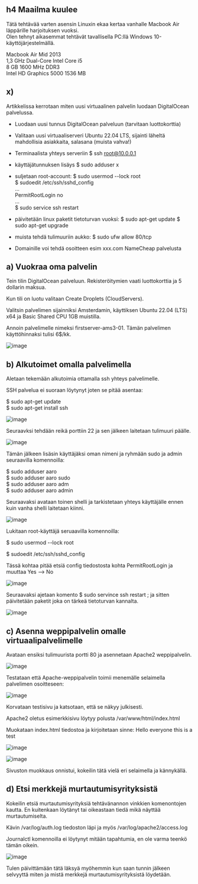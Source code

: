 ## h4 Maailma kuulee

Tätä tehtävää varten asensin Linuxin ekaa kertaa vanhalle Macbook Air läppärille harjoituksen vuoksi.    
Olen tehnyt aikasemmat tehtävät tavallisella PC:llä Windows 10-käyttöjärjestelmällä.

Macbook Air Mid 2013  
1,3 GHz Dual-Core Intel Core i5  
8 GB 1600 MHz DDR3  
Intel HD Graphics 5000 1536 MB  

## x)  

Artikkelissa kerrotaan miten uusi virtuaalinen palvelin luodaan DigitalOcean palvelussa.  

- Luodaan uusi tunnus DigitalOcean palveluun (tarvitaan luottokorttia)
- Valitaan uusi virtuaaliserveri Ubuntu 22.04 LTS, sijainti läheltä  mahdollisia asiakkaita, salasana (muista vahva!)
- Terminaalista yhteys serveriin $ ssh root@10.0.0.1
- käyttäjätunnuksen lisäys $ sudo adduser x
- suljetaan root-account: $ sudo usermod --lock root  
 $ sudoedit /etc/ssh/sshd_config  
     ...  
    PermitRootLogin no  
     ...  
$ sudo service ssh restart

- päivitetään linux paketit tietoturvan vuoksi:
  $ sudo apt-get update
  $ sudo apt-get upgrade
- muista tehdä tulimuuriin aukko: $ sudo ufw allow 80/tcp
- Domainille voi tehdä osoitteen esim xxx.com NameCheap palvelusta
  
## a) Vuokraa oma palvelin


Tein tilin DigitalOcean palveluun. Rekisteröitymien vaati luottokorttia ja 5 dollarin maksua.

Kun tili on luotu valitaan Create Droplets (CloudServers).  

Valitsin palvelimen sijainniksi Amsterdamin, käyttiksen Ubuntu 22.04 (LTS) x64 ja Basic Shared CPU 1GB muistilla.  

Annoin palvelimelle nimeksi firstserver-ams3-01. Tämän palvelimen käyttöhinnaksi tulisi 6$/kk.  

![image](https://github.com/aarott/linuxpalvelimet/assets/78908566/3f9e8eab-a35a-4b73-94ab-f57055999cd7)


## b) Alkutoimet omalla palvelimella

Aletaan tekemään alkutoimia ottamalla ssh yhteys palvelimelle.  

SSH palvelua ei suoraan löytynyt joten se pitää asentaa:  

$ sudo apt-get update  
$ sudo apt-get install ssh  

![image](https://github.com/aarott/linuxpalvelimet/assets/78908566/a038ac6c-6d4b-42db-af4f-ae4b5ce3e99e)  

Seuraavksi tehdään reikä porttiin 22 ja sen jälkeen laitetaan tulimuuri päälle.  

![image](https://github.com/aarott/linuxpalvelimet/assets/78908566/c551a59a-5159-4302-9068-12d0b530b18f)  

Tämän jälkeen lisäsin käyttäjäksi oman nimeni ja ryhmään sudo ja admin seuraavilla komennoilla:  

$ sudo adduser aaro  
$ sudo adduser aaro sudo  
$ sudo adduser aaro adm  
$ sudo adduser aaro admin  

Seuraavaksi avataan toinen shelli ja tarkistetaan yhteys käyttäjälle ennen kuin vanha shelli laitetaan kiinni.  

![image](https://github.com/aarott/linuxpalvelimet/assets/78908566/18d1cb28-0e43-469a-ab3d-d89d6522e858)  

Lukitaan root-käyttäjä seruaavilla komennoilla:  

$ sudo usermod --lock root  

$ sudoedit /etc/ssh/sshd_config  

Tässä kohtaa pitää etsiä config tiedostosta kohta PermitRootLogin ja muuttaa Yes --> No

![image](https://github.com/aarott/linuxpalvelimet/assets/78908566/6c03fa23-ef99-4b1f-9e1d-c26c6ec439f0)  

Seuraavaksi ajetaan komento $ sudo servince ssh restart ; ja sitten päivitetään paketit joka on tärkeä tietoturvan kannalta.  

![image](https://github.com/aarott/linuxpalvelimet/assets/78908566/3e93a826-78cf-410b-a9c6-609a2d775c6b)  

## c) Asenna weppipalvelin omalle virtuaalipalvelimelle

Avataan ensiksi tulimuurista portti 80 ja asennetaan Apache2 weppipalvelin.  

![image](https://github.com/aarott/linuxpalvelimet/assets/78908566/71c83cd6-3af7-4b7a-8048-a831350b5f84)  

Testataan että Apache-weppipalvelin toimii menemälle selaimella palvelimen osoitteseen:  

![image](https://github.com/aarott/linuxpalvelimet/assets/78908566/e55104aa-98ac-4762-a1c4-2168bffb9143)  

Korvataan testisivu ja katsotaan, että se näkyy julkisesti.  

Apache2 oletus esimerkkisivu löytyy polusta /var/www/html/index.html  

Muokataan index.html tiedostoa ja kirjoitetaan sinne: Hello everyone this is a test  

![image](https://github.com/aarott/linuxpalvelimet/assets/78908566/ad29e6e6-dbeb-42d4-ba8b-6e586cb36bef)  

![image](https://github.com/aarott/linuxpalvelimet/assets/78908566/ad90755c-ddc0-4de9-8a13-b32ab03446a3)  

Sivuston muokkaus onnistui, kokeilin tätä vielä eri selaimella ja kännykällä. 

## d) Etsi merkkejä murtautumisyrityksistä

Kokeilin etsiä murtautumisyrityksiä tehtävänannon vinkkien komenontojen kautta. En kuitenkaan löytänyt tai   oikeastaan tiedä mikä näyttää murtautumiselta.  

Kävin /var/log/auth.log tiedoston läpi  ja myös /var/log/apache2/access.log  

Journalctl komennoilla ei löytynyt mitään tapahtumia, en ole varma teenkö tämän oikein. 


![image](https://github.com/aarott/linuxpalvelimet/assets/78908566/6240ed0f-eeea-48e4-9c8c-d7e324031f99)  

Tulen päivittämään tätä läksyä myöhemmin kun saan tunnin jälkeen selvyyttä miten ja mistä merkkejä   murtautumisyrityksistä löydetään. 





















 















